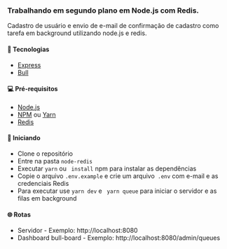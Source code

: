 ### Trabalhando em segundo plano em Node.js com Redis.

Cadastro de usuário e envio de e-mail de confirmação de cadastro como tarefa em background utilizando node.js e redis.

#### :rocket: Tecnologias
- [Express](https://expressjs.com/pt-br/) 
- [Bull](https://optimalbits.github.io/bull/)

#### 💻 Pré-requisitos
- [Node.js](https://nodejs.org/en/)
- [NPM](https://www.npmjs.com/) ou [Yarn](https://yarnpkg.com/pt-BR/docs/install)
- [Redis](https://redis.io/)

####  🍃 Iniciando

-   Clone o repositório
-   Entre na pasta `node-redis`
-   Executar `yarn` ou ` install` npm para instalar as dependências
-   Copie o arquivo `.env.example` e crie um arquivo` .env` com e-mail e as credenciais Redis
-   Para executar use `yarn dev` e ` yarn queue` para iniciar o servidor e as filas em background

#### 🌐 Rotas

- Servidor - Exemplo: http://localhost:8080
- Dashboard bull-board - Exemplo: http://localhost:8080/admin/queues